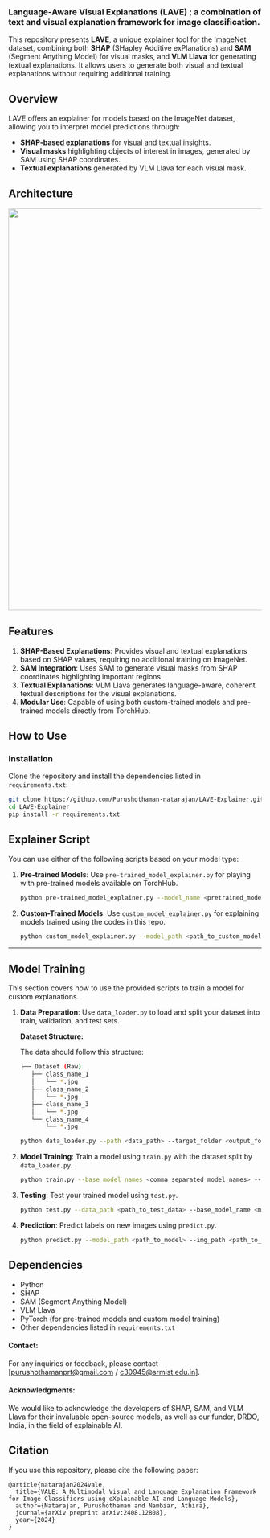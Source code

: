 ### Language-Aware Visual Explanations (LAVE) ; a combination of text and visual explanation framework for image classification.

This repository presents **LAVE**, a unique explainer tool for the ImageNet dataset, combining both **SHAP** (SHapley Additive exPlanations) and **SAM** (Segment Anything Model) for visual masks, and **VLM Llava** for generating textual explanations. It allows users to generate both visual and textual explanations without requiring additional training. 

## Overview

LAVE offers an explainer for models based on the ImageNet dataset, allowing you to interpret model predictions through:

- **SHAP-based explanations** for visual and textual insights.
- **Visual masks** highlighting objects of interest in images, generated by SAM using SHAP coordinates.
- **Textual explanations** generated by VLM Llava for each visual mask.


## Architecture

<p align="center">
<img src= "https://github.com/Purushothaman-natarajan/LAVE-Explainer/blob/main/data/Architecture%20SHAP.jpg" width="800" />
</p>



## Features

1. **SHAP-Based Explanations**: Provides visual and textual explanations based on SHAP values, requiring no additional training on ImageNet.
2. **SAM Integration**: Uses SAM to generate visual masks from SHAP coordinates highlighting important regions.
3. **Textual Explanations**: VLM Llava generates language-aware, coherent textual descriptions for the visual explanations.
4. **Modular Use**: Capable of using both custom-trained models and pre-trained models directly from TorchHub.


## How to Use

### Installation

Clone the repository and install the dependencies listed in `requirements.txt`:

```bash
git clone https://github.com/Purushothaman-natarajan/LAVE-Explainer.git
cd LAVE-Explainer
pip install -r requirements.txt
```


## Explainer Script

You can use either of the following scripts based on your model type:

1. **Pre-trained Models**: Use `pre-trained_model_explainer.py` for playing with pre-trained models available on TorchHub.
   
   ```bash
   python pre-trained_model_explainer.py --model_name <pretrained_model_name> --img_path <path_to_image>
   ```

2. **Custom-Trained Models**: Use `custom_model_explainer.py` for explaining models trained using the codes in this repo.

   ```bash
   python custom_model_explainer.py --model_path <path_to_custom_model> --img_path <path_to_image>
   ```

---

## Model Training

This section covers how to use the provided scripts to train a model for custom explanations.

1. **Data Preparation**: Use `data_loader.py` to load and split your dataset into train, validation, and test sets.

   **Dataset Structure:**

      The data should follow this structure:
      
      ```sh
      ├── Dataset (Raw)
         ├── class_name_1
         │   └── *.jpg
         ├── class_name_2
         │   └── *.jpg
         ├── class_name_3
         │   └── *.jpg
         └── class_name_4
             └── *.jpg
      ```

   ```bash
   python data_loader.py --path <data_path> --target_folder <output_folder> --dim 224 --batch_size 32 --num_workers 4 --augment_data
   ```

3. **Model Training**: Train a model using `train.py` with the dataset split by `data_loader.py`.

   ```bash
   python train.py --base_model_names <comma_separated_model_names> --shape 224 --data_path <path_to_data> --log_dir <log_dir> --model_dir <model_dir> --epochs 50 --optimizer adam --learning_rate 0.001 --batch_size 32
   ```

4. **Testing**: Test your trained model using `test.py`.

   ```bash
   python test.py --data_path <path_to_test_data> --base_model_name <model_name> --model_path <path_to_model> --log_dir <log_dir>
   ```

5. **Prediction**: Predict labels on new images using `predict.py`.

   ```bash
   python predict.py --model_path <path_to_model> --img_path <path_to_image> --train_dir <path_to_train_data> --base_model_name <model_name>
   ```


## Dependencies

- Python
- SHAP
- SAM (Segment Anything Model)
- VLM Llava
- PyTorch (for pre-trained models and custom model training)
- Other dependencies listed in `requirements.txt`

#### Contact:
For any inquiries or feedback, please contact [purushothamanprt@gmail.com / c30945@srmist.edu.in].

#### Acknowledgments:
We would like to acknowledge the developers of SHAP, SAM, and VLM Llava for their invaluable open-source models, as well as our funder, DRDO, India, in the field of explainable AI.

## Citation

If you use this repository, please cite the following paper:

```
@article{natarajan2024vale,
  title={VALE: A Multimodal Visual and Language Explanation Framework for Image Classifiers using eXplainable AI and Language Models},
  author={Natarajan, Purushothaman and Nambiar, Athira},
  journal={arXiv preprint arXiv:2408.12808},
  year={2024}
}
```

